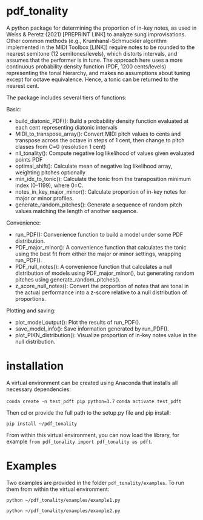 # pdf_tonality

A python package for determining the proportion of in-key notes, as used in Weiss & Peretz (2021) [PREPRINT LINK] to analyze sung improvisations. Other common methods (e.g., Krumhansl-Schmuckler algorithm implemented in the MIDI Toolbox [LINK]) require notes to be rounded to the nearest semitone (12 semitones/levels), which distorts intervals, and assumes that the performer is in tune. The approach here uses a more continuous probability density function (PDF, 1200 cents/levels) representing the tonal hierarchy, and makes no assumptions about tuning except for octave equivalence. Hence, a tonic can be returned to the nearest cent.

The package includes several tiers of functions:

Basic:
- build_diatonic_PDF(): Build a probability density function evaluated at each cent representing diatonic intervals
- MIDI_to_transpose_array(): Convert MIDI pitch values to cents and transpose across the octave in steps of 1 cent, then change to pitch classes from C=0 (resolution 1 cent)
- nll_tonality(): Compute negative log likelihood of values given evaluated points PDF
- optimal_shift(): Calculate mean of negative log likelihood array, weighting pitches optionally
- min_idx_to_tonic(): Calculate the tonic from the transposition minimum index (0-1199), where 0=C.
- notes_in_key_major_minor(): Calculate proportion of in-key notes for major or minor profiles.
- generate_random_pitches(): Generate a sequence of random pitch values matching the length of another sequence.

Convenience:
- run_PDF(): Convenience function to build a model under some PDF distribution.
- PDF_major_minor(): A convenience function that calculates the tonic using the best fit from either the major or minor settings, wrapping run_PDF().
- PDF_null_notes(): A convenience function that calculates a null distribution of models using PDF_major_minor(), but generating random pitches using generate_random_pitches().
- z_score_null_notes(): Convert the proportion of notes that are tonal in the actual performance into a z-score relative to a null distribution of proportions.

Plotting and saving:
- plot_model_output(): Plot the results of run_PDF().
- save_model_info(): Save information generated by run_PDF().
- plot_PIKN_distribution(): Visualize proportion of in-key notes value in the null distribution.

# installation

A virtual environment can be created using Anaconda that installs all necessary dependencies:

```conda create -n test_pdft pip python=3.7```
```conda activate test_pdft```

Then cd or provide the full path to the setup.py file and pip install:

```pip install ~/pdf_tonality```

From within this virtual environment, you can now load the library, for example `from pdf_tonality import pdf_tonality as pdft`.

# Examples

Two examples are provided in the folder `pdf_tonality/examples`. To run them from within the virtual environment:

```python ~/pdf_tonality/examples/example1.py```

```python ~/pdf_tonality/examples/example2.py```
